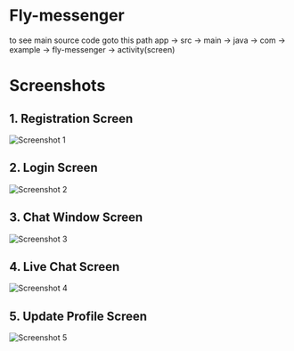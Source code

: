 # Fly-messenger

to see main source code 
goto this path
app -> src -> main -> java -> com -> example -> fly-messenger -> activity(screen)

# Screenshots

## 1. Registration Screen
![Screenshot 1](Screenshots/app-1.png)

## 2. Login Screen
![Screenshot 2](Screenshots/app-2.png)

## 3. Chat Window Screen
![Screenshot 3](Screenshots/app-3.png)

## 4. Live Chat Screen
![Screenshot 4](Screenshots/app-4.png)

## 5. Update Profile Screen
![Screenshot 5](Screenshots/app-5.png)

